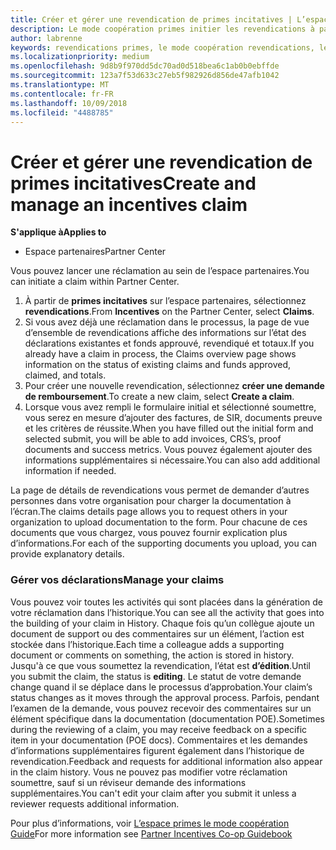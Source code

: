 ```yaml
---
title: Créer et gérer une revendication de primes incitatives | L’espace partenaires
description: Le mode coopération primes initier les revendications à partir de l’espace partenaires.
author: labrenne
keywords: revendications primes, le mode coopération revendications, les fonds
ms.localizationpriority: medium
ms.openlocfilehash: 9d8b9f970dd5dc70ad0d518bea6c1ab0b0ebffde
ms.sourcegitcommit: 123a7f53d633c27eb5f982926d856de47afb1042
ms.translationtype: MT
ms.contentlocale: fr-FR
ms.lasthandoff: 10/09/2018
ms.locfileid: "4488785"
---
```

# <a name="create-and-manage-an-incentives-claim"></a><span data-ttu-id="14f76-104">Créer et gérer une revendication de primes incitatives</span><span class="sxs-lookup"><span data-stu-id="14f76-104">Create and manage an incentives claim</span></span>

**<span data-ttu-id="14f76-105">S'applique à</span><span class="sxs-lookup"><span data-stu-id="14f76-105">Applies to</span></span>**
- <span data-ttu-id="14f76-106">Espace partenaires</span><span class="sxs-lookup"><span data-stu-id="14f76-106">Partner Center</span></span>

<span data-ttu-id="14f76-107">Vous pouvez lancer une réclamation au sein de l’espace partenaires.</span><span class="sxs-lookup"><span data-stu-id="14f76-107">You can initiate a claim within Partner Center.</span></span> 

1. <span data-ttu-id="14f76-108">À partir de **primes incitatives** sur l’espace partenaires, sélectionnez **revendications**.</span><span class="sxs-lookup"><span data-stu-id="14f76-108">From **Incentives** on the Partner Center, select **Claims**.</span></span>
2.  <span data-ttu-id="14f76-109">Si vous avez déjà une réclamation dans le processus, la page de vue d’ensemble de revendications affiche des informations sur l’état des déclarations existantes et fonds approuvé, revendiqué et totaux.</span><span class="sxs-lookup"><span data-stu-id="14f76-109">If you already have a claim in process, the Claims overview page shows information on the status of existing claims and funds approved, claimed, and totals.</span></span>
3.  <span data-ttu-id="14f76-110">Pour créer une nouvelle revendication, sélectionnez **créer une demande de remboursement**.</span><span class="sxs-lookup"><span data-stu-id="14f76-110">To create a new claim, select **Create a claim**.</span></span>
4.  <span data-ttu-id="14f76-111">Lorsque vous avez rempli le formulaire initial et sélectionné soumettre, vous serez en mesure d’ajouter des factures, de SIR, documents preuve et les critères de réussite.</span><span class="sxs-lookup"><span data-stu-id="14f76-111">When you have filled out the initial form and selected submit, you will be able to add invoices, CRS’s, proof documents and success metrics.</span></span> <span data-ttu-id="14f76-112">Vous pouvez également ajouter des informations supplémentaires si nécessaire.</span><span class="sxs-lookup"><span data-stu-id="14f76-112">You can also add additional information if needed.</span></span>

<span data-ttu-id="14f76-113">La page de détails de revendications vous permet de demander d’autres personnes dans votre organisation pour charger la documentation à l’écran.</span><span class="sxs-lookup"><span data-stu-id="14f76-113">The claims details page allows you to request others in your organization to upload documentation to the form.</span></span> <span data-ttu-id="14f76-114">Pour chacune de ces documents que vous chargez, vous pouvez fournir explication plus d’informations.</span><span class="sxs-lookup"><span data-stu-id="14f76-114">For each of the supporting documents you upload, you can provide explanatory details.</span></span> 

### <a name="manage-your-claims"></a><span data-ttu-id="14f76-115">Gérer vos déclarations</span><span class="sxs-lookup"><span data-stu-id="14f76-115">Manage your claims</span></span>

<span data-ttu-id="14f76-116">Vous pouvez voir toutes les activités qui sont placées dans la génération de votre réclamation dans l’historique.</span><span class="sxs-lookup"><span data-stu-id="14f76-116">You can see all the activity that goes into the building of your claim in History.</span></span> <span data-ttu-id="14f76-117">Chaque fois qu’un collègue ajoute un document de support ou des commentaires sur un élément, l’action est stockée dans l’historique.</span><span class="sxs-lookup"><span data-stu-id="14f76-117">Each time a colleague adds a supporting document or comments on something, the action is stored in history.</span></span> <span data-ttu-id="14f76-118">Jusqu'à ce que vous soumettez la revendication, l’état est **d’édition**.</span><span class="sxs-lookup"><span data-stu-id="14f76-118">Until you submit the claim, the status is **editing**.</span></span> <span data-ttu-id="14f76-119">Le statut de votre demande change quand il se déplace dans le processus d’approbation.</span><span class="sxs-lookup"><span data-stu-id="14f76-119">Your claim’s status changes as it moves through the approval process.</span></span> <span data-ttu-id="14f76-120">Parfois, pendant l’examen de la demande, vous pouvez recevoir des commentaires sur un élément spécifique dans la documentation (documentation POE).</span><span class="sxs-lookup"><span data-stu-id="14f76-120">Sometimes during the reviewing of a claim, you may receive feedback on a specific item in your documentation (POE docs).</span></span> <span data-ttu-id="14f76-121">Commentaires et les demandes d’informations supplémentaires figurent également dans l’historique de revendication.</span><span class="sxs-lookup"><span data-stu-id="14f76-121">Feedback and requests for additional information also appear in the claim history.</span></span> <span data-ttu-id="14f76-122">Vous ne pouvez pas modifier votre réclamation soumettre, sauf si un réviseur demande des informations supplémentaires.</span><span class="sxs-lookup"><span data-stu-id="14f76-122">You can't edit your claim after you submit it unless a reviewer requests additional information.</span></span>

<span data-ttu-id="14f76-123">Pour plus d’informations, voir [L’espace primes le mode coopération Guide](https://assets.microsoft.com/coop-guidebook.pdf)</span><span class="sxs-lookup"><span data-stu-id="14f76-123">For more information see [Partner Incentives Co-op Guidebook](https://assets.microsoft.com/coop-guidebook.pdf)</span></span>
